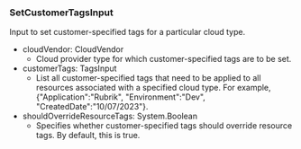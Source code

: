 ### SetCustomerTagsInput
Input to set customer-specified tags for a particular cloud type.

- cloudVendor: CloudVendor
  - Cloud provider type for which customer-specified tags are to be set.
- customerTags: TagsInput
  - List all customer-specified tags that need to be applied to all resources associated with a specified cloud type.
           For example, {"Application":"Rubrik", "Environment":"Dev", "CreatedDate":"10/07/2023"}.
- shouldOverrideResourceTags: System.Boolean
  - Specifies whether customer-specified tags should override resource tags. By default, this is true.
